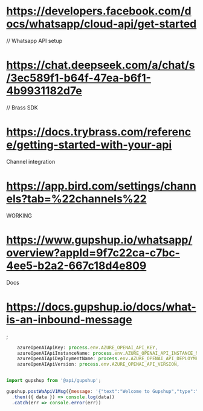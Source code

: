 # https://developers.facebook.com/docs/whatsapp/cloud-api/get-started

// Whatsapp API setup

# https://chat.deepseek.com/a/chat/s/3ec589f1-b64f-47ea-b6f1-4b9931182d7e

// Brass SDK

# https://docs.trybrass.com/reference/getting-started-with-your-api

Channel integration

# https://app.bird.com/settings/channels?tab=%22channels%22

WORKING

# https://www.gupshup.io/whatsapp/overview?appId=9f7c22ca-c7bc-4ee5-b2a2-667c18d4e809

Docs

# https://docs.gupshup.io/docs/what-is-an-inbound-message

;

```js
    azureOpenAIApiKey: process.env.AZURE_OPENAI_API_KEY,
    azureOpenAIApiInstanceName: process.env.AZURE_OPENAI_API_INSTANCE_NAME,
    azureOpenAIApiDeploymentName: process.env.AZURE_OPENAI_API_DEPLOYMENT_NAME,
    azureOpenAIApiVersion: process.env.AZURE_OPENAI_API_VERSION,


import gupshup from '@api/gupshup';

gupshup.postWaApiV1Msg({message: '{"text":"Welcome to Gupshup","type":"text","previewUrl":false}'})
  .then(({ data }) => console.log(data))
  .catch(err => console.error(err))
```
